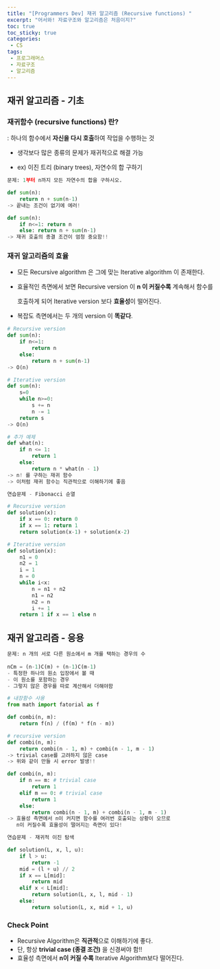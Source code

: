 ```yaml
---
title: "[Programmers Dev] 재귀 알고리즘 (Recursive functions) "
excerpt: "어서와! 자료구조와 알고리즘은 처음이지?"
toc: true
toc_sticky: true
categories:
 - CS
tags:
 - 프로그래머스
 - 자료구조
 - 알고리즘
---
```


## 재귀 알고리즘 - 기초

### 재귀함수 (recursive functions) 란?

: 하나의 함수에서 **자신을 다시 호출**하여 작업을 수행하는 것

- 생각보다 많은 종류의 문제가 재귀적으로 해결 가능

- ex) 이진 트리 (binary trees), 자연수의 합 구하기

```python
문제: 1부터 n까지 모든 자연수의 합을 구하시오.

def sum(n):
	return n + sum(n-1)
-> 끝내는 조건이 없기에 에러!

def sum(n):
	if n<=1: return n
	else: return n + sum(n-1)
-> 재귀 호출의 종결 조건이 엄청 중요함!!
```



### 재귀 알고리즘의 효율

- 모든 Recursive algorithm 은 그에 맞는 Iterative algorithm 이 존재한다.

- 효율적인 측면에서 보면 Recursive version 이 **n 이 커질수록** 계속해서 함수를

  호출하게 되어 Iterative version 보다 **효율성**이 떨어진다.

- 복잡도 측면에서는 두 개의 version 이 **똑같다**.

```python
# Recursive version
def sum(n):
	if n<=1:
		return n
	else:
		return n + sum(n-1)
-> O(n)

# Iterative version
def sum(n):
	s=0
	while n>=0:
		s += n
		n -= 1
	return s
-> O(n)

# 추가 예제
def what(n):
    if n <= 1:
        return 1
    else:
        return n * what(n - 1)
-> n! 를 구하는 재귀 함수
-> 이처럼 재귀 함수는 직관적으로 이해하기에 좋음
```



```python
연습문제 - Fibonacci 순열

# Recursive version
def solution(x):
    if x == 0: return 0
    if x == 1: return 1
    return solution(x-1) + solution(x-2)

# Iterative version
def solution(x):
    n1 = 0
    n2 = 1
    i = 1
    n = 0 
    while i<x:
        n = n1 + n2
        n1 = n2
        n2 = n
        i += 1  
    return 1 if x == 1 else n
```



## 재귀 알고리즘 - 응용

```python
문제: n 개의 서로 다른 원소에서 m 개를 택하는 경우의 수
    
nCm = (n-1)C(m) + (n-1)C(m-1)
- 특정한 하나의 원소 입장에서 볼 때
- 이 원소를 포함하는 경우
- 그렇지 않은 경우를 따로 계산해서 더해야함

# 내장함수 사용
from math import fatorial as f

def combi(n, m):
    return f(n) / (f(m) * f(n - m))

# recursive version
def combi(n, m):
    return combi(n - 1, m) + combi(n - 1, m - 1)
-> trivial case를 고려하지 않은 case
-> 위와 같이 만들 시 error 발생!!

def combi(n, m):
    if n == m: # trivial case
        return 1
    elif m == 0: # trivial case
        return 1
    else:
        return combi(n - 1, m) + combi(n - 1, m - 1)
-> 효율성 측면에서 n이 커지면 함수를 여러번 호출되는 상황이 오므로
   n이 커질수록 효율성이 떨어지는 측면이 있다!

```

```python
연습문제 - 재귀적 이진 탐색

def solution(L, x, l, u):
    if l > u:
        return -1
    mid = (l + u) // 2
    if x == L[mid]:
        return mid
    elif x < L[mid]:
        return solution(L, x, l, mid - 1)
    else:
        return solution(L, x, mid + 1, u)
```



### Check Point

- Recursive Algorithm은 **직관적**으로 이해하기에 좋다.
- 단, 항상 **trivial case (종결 조건)** 을 신경써야 함!! 
-  효율성 측면에서 **n이 커질 수록** Iterative Algorithm보다 떨어진다.